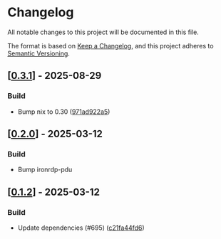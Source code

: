 # Changelog

All notable changes to this project will be documented in this file.

The format is based on [Keep a Changelog](https://keepachangelog.com/en/1.0.0/),
and this project adheres to [Semantic Versioning](https://semver.org/spec/v2.0.0.html).


## [[0.3.1](https://github.com/Devolutions/IronRDP/compare/ironrdp-rdpdr-native-v0.3.0...ironrdp-rdpdr-native-v0.3.1)] - 2025-08-29

### <!-- 7 -->Build

- Bump nix to 0.30 ([971ad922a5](https://github.com/Devolutions/IronRDP/commit/971ad922a51f78511243aaa885acdd8b1ed94b27)) 



## [[0.2.0](https://github.com/Devolutions/IronRDP/compare/ironrdp-rdpdr-native-v0.1.2...ironrdp-rdpdr-native-v0.2.0)] - 2025-03-12

### <!-- 7 -->Build

- Bump ironrdp-pdu



## [[0.1.2](https://github.com/Devolutions/IronRDP/compare/ironrdp-rdpdr-native-v0.1.1...ironrdp-rdpdr-native-v0.1.2)] - 2025-03-12

### <!-- 7 -->Build

- Update dependencies (#695) ([c21fa44fd6](https://github.com/Devolutions/IronRDP/commit/c21fa44fd6f3c6a6b74788ff68e83133c1314caa)) 
